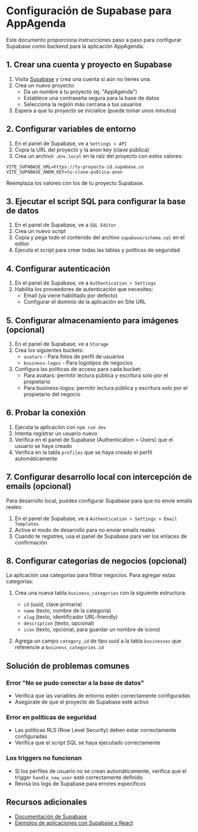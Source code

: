 # Configuración de Supabase para AppAgenda

Este documento proporciona instrucciones paso a paso para configurar Supabase como backend para la aplicación AppAgenda.

## 1. Crear una cuenta y proyecto en Supabase

1. Visita [Supabase](https://supabase.com/) y crea una cuenta si aún no tienes una.
2. Crea un nuevo proyecto:
   - Da un nombre a tu proyecto (ej. "AppAgenda")
   - Establece una contraseña segura para la base de datos
   - Selecciona la región más cercana a tus usuarios
3. Espera a que tu proyecto se inicialice (puede tomar unos minutos)

## 2. Configurar variables de entorno

1. En el panel de Supabase, ve a `Settings > API`
2. Copia la URL del proyecto y la anon key (clave pública)
3. Crea un archivo `.env.local` en la raíz del proyecto con estos valores:

```
VITE_SUPABASE_URL=https://tu-proyecto-id.supabase.co
VITE_SUPABASE_ANON_KEY=tu-clave-publica-anon
```

Reemplaza los valores con los de tu proyecto Supabase.

## 3. Ejecutar el script SQL para configurar la base de datos

1. En el panel de Supabase, ve a `SQL Editor`
2. Crea un nuevo script
3. Copia y pega todo el contenido del archivo `supabase/schema.sql` en el editor
4. Ejecuta el script para crear todas las tablas y políticas de seguridad

## 4. Configurar autenticación

1. En el panel de Supabase, ve a `Authentication > Settings`
2. Habilita los proveedores de autenticación que necesites:
   - Email (ya viene habilitado por defecto)
   - Configurar el dominio de la aplicación en Site URL

## 5. Configurar almacenamiento para imágenes (opcional)

1. En el panel de Supabase, ve a `Storage`
2. Crea los siguientes buckets:
   - `avatars` - Para fotos de perfil de usuarios
   - `business-logos` - Para logotipos de negocios
3. Configura las políticas de acceso para cada bucket:
   - Para avatars: permitir lectura pública y escritura solo por el propietario
   - Para business-logos: permitir lectura pública y escritura solo por el propietario del negocio

## 6. Probar la conexión

1. Ejecuta la aplicación con `npm run dev`
2. Intenta registrar un usuario nuevo
3. Verifica en el panel de Supabase (Authentication > Users) que el usuario se haya creado
4. Verifica en la tabla `profiles` que se haya creado el perfil automáticamente

## 7. Configurar desarrollo local con intercepción de emails (opcional)

Para desarrollo local, puedes configurar Supabase para que no envíe emails reales:

1. En el panel de Supabase, ve a `Authentication > Settings > Email Templates`
2. Activa el modo de desarrollo para no enviar emails reales
3. Cuando te registres, usa el panel de Supabase para ver los enlaces de confirmación

## 8. Configurar categorías de negocios (opcional)

La aplicación usa categorías para filtrar negocios. Para agregar estas categorías:

1. Crea una nueva tabla `business_categories` con la siguiente estructura:
   - `id` (uuid, clave primaria)
   - `name` (texto, nombre de la categoría)
   - `slug` (texto, identificador URL-friendly)
   - `description` (texto, opcional)
   - `icon` (texto, opcional, para guardar un nombre de icono)

2. Agrega un campo `category_id` de tipo uuid a la tabla `businesses` que referencie a `business_categories.id`

## Solución de problemas comunes

### Error "No se pudo conectar a la base de datos"
- Verifica que las variables de entorno estén correctamente configuradas
- Asegúrate de que el proyecto de Supabase esté activo

### Error en políticas de seguridad
- Las políticas RLS (Row Level Security) deben estar correctamente configuradas
- Verifica que el script SQL se haya ejecutado correctamente

### Los triggers no funcionan
- Si los perfiles de usuario no se crean automáticamente, verifica que el trigger `handle_new_user` esté correctamente definido
- Revisa los logs de Supabase para errores específicos

## Recursos adicionales

- [Documentación de Supabase](https://supabase.com/docs)
- [Ejemplos de aplicaciones con Supabase y React](https://github.com/supabase/supabase/tree/master/examples) 